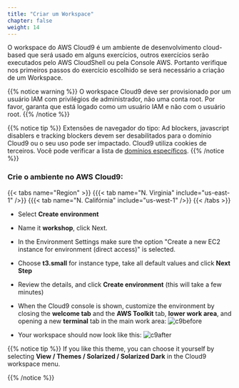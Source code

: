 ```yaml
---
title: "Criar um Workspace"
chapter: false
weight: 14
---
```


O workspace do AWS Cloud9 é um ambiente de desenvolvimento cloud-based que será usado em alguns exercícios, outros exercícios serão executados pelo AWS CloudShell ou pela Console AWS. Portanto verifique nos primeiros passos do exercício escolhido se será necessário a criação de um Workspace.

{{% notice warning %}}
O workspace Cloud9 deve ser provisionado por um usuário IAM com privilégios de administrador,
não uma conta root. Por favor, garanta que está logado como um usuário IAM e não com o usuário root.
{{% /notice %}}

{{% notice tip %}}
Extensões de navegador do tipo: Ad blockers, javascript disablers e tracking blockers devem ser desabilitados para o domínio Cloud9 ou o seu uso pode ser impactado.
Cloud9 utiliza cookies de terceiros. Você pode verificar a lista de [domínios específicos](https://docs.aws.amazon.com/pt_br/cloud9/latest/user-guide/troubleshooting.html#troubleshooting-env-loading).
{{% /notice %}}

### Crie o ambiente no AWS Cloud9:
{{< tabs name="Region" >}}
{{{< tab name="N. Virginia" include="us-east-1" />}}
{{{< tab name="N. Califórnia" include="us-west-1" />}}
{{< /tabs >}}

- Select **Create environment**
- Name it **workshop**, click Next.
- In the Environment Settings  make sure the option "Create a new EC2 instance for environment (direct access)" is selected.
- Choose **t3.small** for instance type, take all default values and click **Next Step**
- Review the details, and click **Create environment** (this will take a few minutes)

- When the Cloud9 console is shown, customize the environment by closing the **welcome tab** and the **AWS Toolkit** tab, **lower work area**, and opening a new **terminal** tab in the main work area:
![c9before](/images/c9before.png)

- Your workspace should now look like this:
![c9after](/images/c9after.png)


{{% notice tip %}}
If you like this theme, you can choose it yourself by selecting **View / Themes / Solarized / Solarized Dark**
in the Cloud9 workspace menu.

{{% /notice %}}

